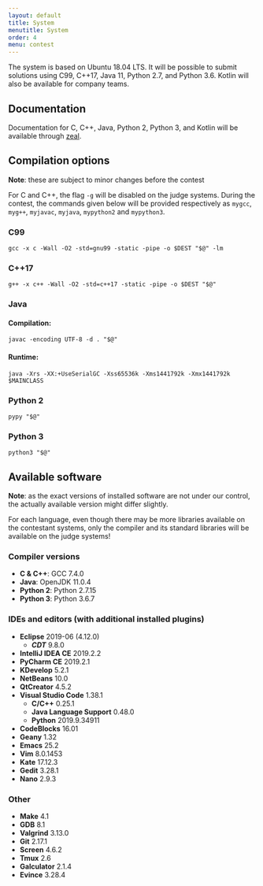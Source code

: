 ```yaml
---
layout: default
title: System
menutitle: System
order: 4
menu: contest
---
```


The system is based on Ubuntu 18.04 LTS.
It will be possible to submit solutions using C99, C++17, Java 11, Python 2.7, and Python 3.6.
Kotlin will also be available for company teams.

## Documentation
Documentation for C, C++, Java, Python 2, Python 3, and Kotlin will be available through [zeal](https://zealdocs.org/).

## Compilation options
**Note**: these are subject to minor changes before the contest

For C and C++, the flag `-g` will be disabled on the judge systems.
During the contest, the commands given below will be provided respectively as `mygcc`, `myg++`, `myjavac`, `myjava`, `mypython2` and `mypython3`.

### C99
```
gcc -x c -Wall -O2 -std=gnu99 -static -pipe -o $DEST "$@" -lm
```

### C++17
```
g++ -x c++ -Wall -O2 -std=c++17 -static -pipe -o $DEST "$@"
```

### Java

#### Compilation:
````
javac -encoding UTF-8 -d . "$@"
````

#### Runtime:
````
java -Xrs -XX:+UseSerialGC -Xss65536k -Xms1441792k -Xmx1441792k $MAINCLASS
````

### Python 2
````
pypy "$@"
````

### Python 3
```
python3 "$@"
```

## Available software
**Note**: as the exact versions of installed software are not under our control, the actually available version might differ slightly.

For each language, even though there may be more libraries available on the contestant systems,
only the compiler and its standard libraries will be available on the judge systems!

### Compiler versions
* **C & C++**: GCC 7.4.0
* **Java**: OpenJDK 11.0.4
* **Python 2**: Python 2.7.15
* **Python 3**: Python 3.6.7

### IDEs and editors (with additional installed plugins)
* **Eclipse** 2019-06 (4.12.0)
    * ***CDT*** 9.8.0
* **IntelliJ IDEA CE** 2019.2.2
* **PyCharm CE** 2019.2.1
* **KDevelop** 5.2.1
* **NetBeans** 10.0
* **QtCreator** 4.5.2
* **Visual Studio Code** 1.38.1
    * **C/C++** 0.25.1
    * **Java Language Support** 0.48.0
    * **Python** 2019.9.34911
* **CodeBlocks** 16.01
* **Geany** 1.32
* **Emacs** 25.2
* **Vim** 8.0.1453
* **Kate** 17.12.3
* **Gedit** 3.28.1
* **Nano** 2.9.3

### Other
* **Make** 4.1
* **GDB** 8.1
* **Valgrind** 3.13.0
* **Git** 2.17.1
* **Screen** 4.6.2
* **Tmux** 2.6
* **Galculator** 2.1.4
* **Evince** 3.28.4
